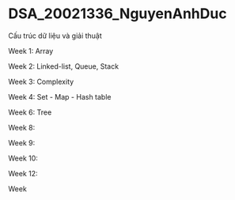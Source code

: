 # DSA_20021336_NguyenAnhDuc

Cấu trúc dữ liệu và giải thuật


Week 1: Array


Week 2: Linked-list, Queue, Stack


Week 3: Complexity


Week 4: Set - Map - Hash table


Week 6: Tree


Week 8:


Week 9: 


Week 10:


Week 12:


Week 
